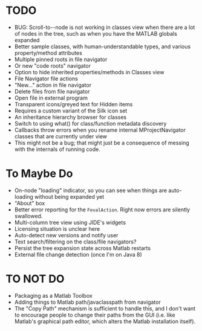 TODO
=============

* BUG: Scroll-to--node is not working in classes view when there are a lot of nodes in the tree, such as when you have the MATLAB globals expanded
* Better sample classes, with human-understandable types, and various property/method attributes
* Multiple pinned roots in file navigator
 * Or new "code roots" navigator
* Option to hide inherited properties/methods in Classes view
* File Navigator file actions
 * "New..." action in file navigator
 * Delete files from file navigator
 * Open file in external program
* Transparent icons/greyed text for Hidden items
 * Requires a custom variant of the Silk icon set
* An inheritance hierarchy browser for classes
* Switch to using what() for class/function metadata discovery
* Callbacks throw errors when you rename internal MProjectNavigator classes that are currently under view
 * This might not be a bug; that might just be a consequence of messing with the internals of running code.

# To Maybe Do

* On-node "loading" indicator, so you can see when things are auto-loading without being expanded yet
* "About" box
* Better error reporting for the `FevalAction`. Right now errors are silently swallowed.
* Multi-column tree view using JIDE's widgets
 * Licensing situation is unclear here
* Auto-detect new versions and notify user
* Text search/filtering on the class/file navigators?
* Persist the tree expansion state across Matlab restarts
* External file change detection (once I'm on Java 8)

# TO NOT DO

* Packaging as a Matlab Toolbox
* Adding things to Matlab path/javaclasspath from navigator
 * The "Copy Path" mechanism is sufficient to handle this, and I don't want to encourage people to change their paths from the GUI (i.e. like Matlab's graphical path editor, which alters the Matlab installation itself).
